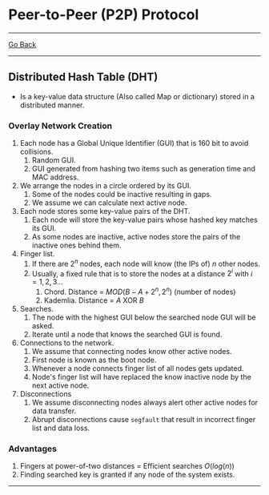 # Peer-to-Peer (P2P) Protocol
---
[Go Back](UNIOVI/3S2_DistSys/README.md)

---
## Distributed Hash Table (DHT)
- Is a key-value data structure (Also called Map or dictionary) stored in a distributed manner.
### Overlay Network Creation
1. Each node has a Global Unique Identifier (GUI) that is 160 bit to avoid collisions.
	1. Random GUI.
	2. GUI generated from hashing two items such as generation time and MAC address.
2. We arrange the nodes in a circle ordered by its GUI.
	1. Some of the nodes could be inactive resulting in gaps.
	2. We assume we can calculate next active node.
3. Each node stores some key-value pairs of the DHT.
	1. Each node will store the key-value pairs whose hashed key matches its GUI.
	2. As some nodes are inactive, active nodes store the pairs of the inactive ones behind them.
4. Finger list.
	1. If there are $2^n$ nodes, each node will know (the IPs of) $n$ other nodes.
	2. Usually, a fixed rule that is to store the nodes at a distance $2^i$ with $i = 1, 2, 3 ...$
		1. Chord. Distance = $MOD(B-A+2^n, 2^n$) (number of nodes)
		2. Kademlia. Distance = $A$ XOR $B$
5. Searches.
	1. The node with the highest GUI below the searched node GUI will be asked.
	2. Iterate until a node that knows the searched GUI is found.
6. Connections to the network.
	1. We assume that connecting nodes know other active nodes.
	2. First node is known as the boot node.
	3. Whenever a node connects finger list of all nodes gets updated.
	4. Node's finger list will have replaced the know inactive node by the next active node.
7. Disconnections
	1. We assume disconnecting nodes always alert other active nodes for data transfer.
	2. Abrupt disconnections cause `segfault` that result in incorrect finger list and data loss.
### Advantages
1. Fingers at power-of-two distances = Efficient searches $O(log(n))$
2. Finding searched key is granted if any node of the system exists.
 ---